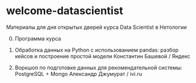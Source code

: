 # welcome-datascientist
Материалы для дня открытых дверей курса Data Scientist в Нетологии


0. Программа курса

1. Обработка данных на Python с использованием pandas: разбор кейсов и построение простой модели
Константин Башевой / Яндекс

2) Воркшоп по подготовке данных для рекомендательной системы: PostgreSQL + Mongo
Александр Джумурат / ivi.ru
